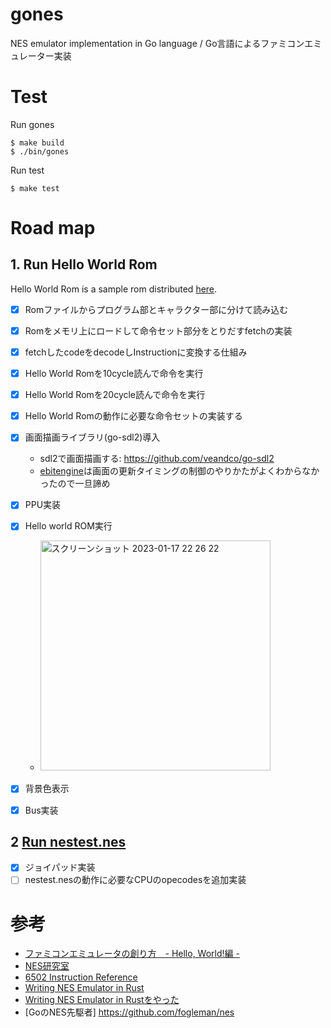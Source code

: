 # gones
NES emulator implementation in Go language / Go言語によるファミコンエミュレーター実装 

# Test
Run gones
```
$ make build
$ ./bin/gones 
```

Run test
```
$ make test
```

# Road map

## 1. Run Hello World Rom
Hello World Rom is a sample rom distributed [here](http://hp.vector.co.jp/authors/VA042397/nes/sample.html).

- [x] Romファイルからプログラム部とキャラクター部に分けて読み込む
- [x] Romをメモリ上にロードして命令セット部分をとりだすfetchの実装
- [x] fetchしたcodeをdecodeしInstructionに変換する仕組み
- [x] Hello World Romを10cycle読んで命令を実行
- [x] Hello World Romを20cycle読んで命令を実行
- [x] Hello World Romの動作に必要な命令セットの実装する
- [x] 画面描画ライブラリ(go-sdl2)導入
  - sdl2で画面描画する: https://github.com/veandco/go-sdl2
  - [ebitengine](https://ebitengine.org/ja/)は画面の更新タイミングの制御のやりかたがよくわからなかったので一旦諦め
- [x] PPU実装
- [x] Hello world ROM実行
  - <img width="368" alt="スクリーンショット 2023-01-17 22 26 22" src="https://user-images.githubusercontent.com/25860926/212910798-8b1ec3d3-6117-4440-9c15-8179401f20bb.png">　
- [x] 背景色表示
- [x] Bus実装


## 2 [Run nestest.nes](https://www.nesdev.org/wiki/Emulator_tests)
- [x] ジョイパッド実装
- [ ] nestest.nesの動作に必要なCPUのopecodesを追加実装

# 参考
- [ファミコンエミュレータの創り方　- Hello, World!編 -](https://qiita.com/bokuweb/items/1575337bef44ae82f4d3)
- [NES研究室](http://hp.vector.co.jp/authors/VA042397/nes/6502.html)
- [6502 Instruction Reference](https://www.nesdev.org/obelisk-6502-guide/reference.html)
- [Writing NES Emulator in Rust](https://bugzmanov.github.io/nes_ebook/)
- [Writing NES Emulator in Rustをやった](https://zenn.dev/razokulover/articles/1191ca55f9f22e)
- [GoのNES先駆者] https://github.com/fogleman/nes
